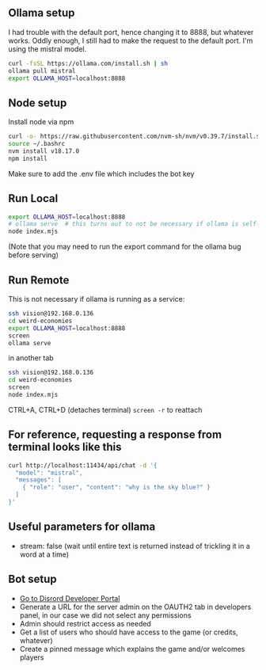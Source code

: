 ## Ollama setup

I had trouble with the default port, hence changing it to 8888, but whatever works. Oddly enough, I still had to make the request to the default port. I'm using the mistral model.

```bash
curl -fsSL https://ollama.com/install.sh | sh
ollama pull mistral
export OLLAMA_HOST=localhost:8888
```

## Node setup

Install node via npm
```bash
curl -o- https://raw.githubusercontent.com/nvm-sh/nvm/v0.39.7/install.sh | bash
source ~/.bashrc
nvm install v18.17.0
npm install
```
Make sure to add the .env file which includes the bot key

## Run Local

```bash
export OLLAMA_HOST=localhost:8888
# ollama serve  # this turns out to not be necessary if ollama is self-starting on computer as a service
node index.mjs
```

(Note that you may need to run the export command for the ollama bug before serving)

## Run Remote

This is not necessary if ollama is running as a service:
```bash
ssh vision@192.168.0.136
cd weird-economies
export OLLAMA_HOST=localhost:8888
screen
ollama serve
```

in another tab
```bash
ssh vision@192.168.0.136
cd weird-economies
screen
node index.mjs
```

CTRL+A, CTRL+D (detaches terminal)
```screen -r``` to reattach

## For reference, requesting a response from terminal looks like this

```bash
curl http://localhost:11434/api/chat -d '{
  "model": "mistral",
  "messages": [
    { "role": "user", "content": "why is the sky blue?" }
  ]
}'
```

## Useful parameters for ollama

+ stream: false (wait until entire text is returned instead of trickling it in a word at a time)

## Bot setup
+ [Go to Disrord Developer Portal](https://discord.com/developers/applications)
+ Generate a URL for the server admin on the OAUTH2 tab in developers panel, in our case we did not select any permissions
+ Admin should restrict access as needed
+ Get a list of users who should have access to the game (or credits, whatever)
+ Create a pinned message which explains the game and/or welcomes players